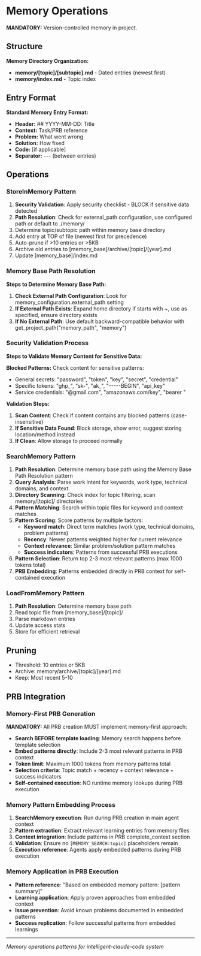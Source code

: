 # Memory Operations

**MANDATORY:** Version-controlled memory in project.

## Structure

**Memory Directory Organization:**
- **memory/[topic]/[subtopic].md** - Dated entries (newest first)
- **memory/index.md** - Topic index

## Entry Format

**Standard Memory Entry Format:**
- **Header:** ## YYYY-MM-DD: Title
- **Context:** Task/PRB reference
- **Problem:** What went wrong
- **Solution:** How fixed
- **Code:** [if applicable]
- **Separator:** --- (between entries)

## Operations

### StoreInMemory Pattern
1. **Security Validation**: Apply security checklist - BLOCK if sensitive data detected
2. **Path Resolution**: Check for external_path configuration, use configured path or default to ./memory/
3. Determine topic/subtopic path within memory base directory
4. Add entry at TOP of file (newest first for precedence)
5. Auto-prune if >10 entries or >5KB
6. Archive old entries to [memory_base]/archive/[topic]/[year].md
7. Update [memory_base]/index.md

### Memory Base Path Resolution

**Steps to Determine Memory Base Path:**
1. **Check External Path Configuration**: Look for memory_configuration.external_path setting
2. **If External Path Exists**: Expand home directory if starts with ~, use as specified, ensure directory exists
3. **If No External Path**: Use default backward-compatible behavior with get_project_path("memory_path", "memory")

### Security Validation Process

**Steps to Validate Memory Content for Sensitive Data:**

**Blocked Patterns:** Check content for sensitive patterns:
- General secrets: "password", "token", "key", "secret", "credential"
- Specific tokens: "ghp_", "sk-", "ak_", "-----BEGIN", "api_key"
- Service credentials: "@gmail.com", "amazonaws.com/key", "bearer "

**Validation Steps:**
1. **Scan Content**: Check if content contains any blocked patterns (case-insensitive)
2. **If Sensitive Data Found**: Block storage, show error, suggest storing location/method instead
3. **If Clean**: Allow storage to proceed normally

### SearchMemory Pattern
1. **Path Resolution**: Determine memory base path using the Memory Base Path Resolution pattern
2. **Query Analysis**: Parse work intent for keywords, work type, technical domains, and context
3. **Directory Scanning**: Check index for topic filtering, scan memory/[topic]/ directories
4. **Pattern Matching**: Search within topic files for keyword and context matches
5. **Pattern Scoring**: Score patterns by multiple factors:
   - **Keyword match**: Direct term matches (work type, technical domains, problem patterns)
   - **Recency**: Newer patterns weighted higher for current relevance
   - **Context relevance**: Similar problem/solution pattern matches
   - **Success indicators**: Patterns from successful PRB executions
6. **Pattern Selection**: Return top 2-3 most relevant patterns (max 1000 tokens total)
7. **PRB Embedding**: Patterns embedded directly in PRB context for self-contained execution

### LoadFromMemory Pattern
1. **Path Resolution**: Determine memory base path
2. Read topic file from [memory_base]/[topic]/
3. Parse markdown entries
4. Update access stats
5. Store for efficient retrieval

## Pruning
- Threshold: 10 entries or 5KB
- Archive: memory/archive/[topic]/[year].md
- Keep: Most recent 5-10

## PRB Integration

### Memory-First PRB Generation
**MANDATORY:** All PRB creation MUST implement memory-first approach:
- **Search BEFORE template loading**: Memory search happens before template selection
- **Embed patterns directly**: Include 2-3 most relevant patterns in PRB context
- **Token limit**: Maximum 1000 tokens from memory patterns total
- **Selection criteria**: Topic match + recency + context relevance + success indicators
- **Self-contained execution**: NO runtime memory lookups during PRB execution

### Memory Pattern Embedding Process
1. **SearchMemory execution**: Run during PRB creation in main agent context
2. **Pattern extraction**: Extract relevant learning entries from memory files
3. **Context integration**: Include patterns in PRB complete_context section
4. **Validation**: Ensure no `[MEMORY_SEARCH:topic]` placeholders remain
5. **Execution reference**: Agents apply embedded patterns during PRB execution

### Memory Application in PRB Execution
- **Pattern reference**: "Based on embedded memory pattern: [pattern summary]"
- **Learning application**: Apply proven approaches from embedded context
- **Issue prevention**: Avoid known problems documented in embedded patterns
- **Success replication**: Follow successful patterns from embedded learnings

---
*Memory operations patterns for intelligent-claude-code system*